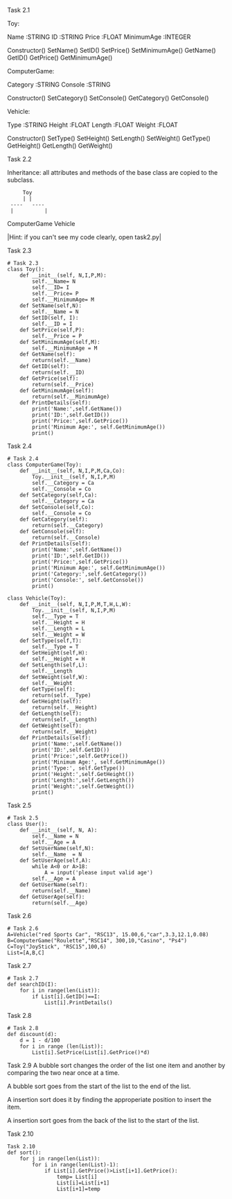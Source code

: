 Task 2.1

Toy:
 
Name       :STRING
ID         :STRING
Price      :FLOAT
MinimumAge :INTEGER

Constructor()
SetName()
SetID()
SetPrice()
SetMinimumAge()
GetName()
GetID()
GetPrice()
GetMinimumAge()


ComputerGame:

Category   :STRING
Console    :STRING

Constructor()
SetCategory()
SetConsole()
GetCategory()
GetConsole() 


Vehicle:

Type       :STRING 
Height     :FLOAT
Length     :FLOAT
Weight     :FLOAT

Constructor()
SetType()
SetHeight()
SetLength()
SetWeight()
GetType()
GetHeight()
GetLength()
GetWeight()


Task 2.2

Inheritance: all attributes and methods of the base class are copied to the subclass.

         Toy
         | |
     ----   ----
     |          |
ComputerGame  Vehicle


|Hint: if you can't see my code clearly, open task2.py| 

Task 2.3
```
# Task 2.3
class Toy():
    def __init__(self, N,I,P,M):
        self.__Name= N
        self.__ID= I
        self.__Price= P
        self.__MinimumAge= M
    def SetName(self,N):
        self.__Name = N
    def SetID(self, I):
        self.__ID = I
    def SetPrice(self,P):
        self.__Price = P
    def SetMinimumAge(self,M):
        self.__MinimumAge = M
    def GetName(self):
        return(self.__Name)
    def GetID(self):
        return(self.__ID)
    def GetPrice(self):
        return(self.__Price)
    def GetMinimumAge(self):
        return(self.__MinimumAge)
    def PrintDetails(self):
        print('Name:',self.GetName())
        print('ID:',self.GetID())
        print('Price:',self.GetPrice())
        print('Minimum Age:', self.GetMinimumAge())
        print()
```

Task 2.4
```
# Task 2.4
class ComputerGame(Toy):
    def __init__(self, N,I,P,M,Ca,Co):
        Toy.__init__(self, N,I,P,M)
        self.__Category = Ca
        self.__Console = Co
    def SetCategory(self,Ca):
        self.__Category = Ca
    def SetConsole(self,Co):
        self.__Console = Co
    def GetCategory(self):
        return(self.__Category)
    def GetConsole(self):
        return(self.__Console)
    def PrintDetails(self):
        print('Name:',self.GetName())
        print('ID:',self.GetID())
        print('Price:',self.GetPrice())
        print('Minimum Age:', self.GetMinimumAge())
        print('Category:',self.GetCategory())
        print('Console:', self.GetConsole())
        print()
    
class Vehicle(Toy):
    def __init__(self, N,I,P,M,T,H,L,W):
        Toy.__init__(self, N,I,P,M)
        self.__Type = T
        self.__Height = H
        self.__Length = L
        self.__Weight = W
    def SetType(self,T):
        self.__Type = T
    def SetHeight(self,H):
        self.__Height = H
    def SetLength(self,L):
        self.__Length
    def SetWeight(self,W):
        self.__Weight
    def GetType(self):
        return(self.__Type)
    def GetHeight(self):
        return(self.__Height)
    def GetLength(self):
        return(self.__Length)
    def GetWeight(self):
        return(self.__Weight)
    def PrintDetails(self):
        print('Name:',self.GetName())
        print('ID:',self.GetID())
        print('Price:',self.GetPrice())
        print('Minimum Age:', self.GetMinimumAge())
        print('Type:', self.GetType())
        print('Height:',self.GetHeight())
        print('Length:',self.GetLength())
        print('Weight:',self.GetWeight())
        print()
```

Task 2.5
```
# Task 2.5
class User():
    def __init__(self, N, A):
        self.__Name = N
        self.__Age = A
    def SetUserName(self,N):
        self.__Name  = N
    def SetUserAge(self,A):
        while A<0 or A>18:
            A = input('please input valid age')
        self.__Age = A 
    def GetUserName(self):
        return(self.__Name)
    def GetUserAge(self):
        return(self.__Age)
```
Task 2.6
```
# Task 2.6
A=Vehicle("red Sports Car", "RSC13", 15.00,6,"car",3.3,12.1,0.08)
B=ComputerGame("Roulette","RSC14", 300,10,"Casino", "Ps4")
C=Toy("JoyStick", "RSC15",100,6)
List=[A,B,C]
```

Task 2.7
```
# Task 2.7
def searchID(I):
    for i in range(len(List)):
        if List[i].GetID()==I:
            List[i].PrintDetails()

```
Task 2.8
```
# Task 2.8
def discount(d):
    d = 1 - d/100
    for i in range (len(List)):
        List[i].SetPrice(List[i].GetPrice()*d)

```

Task 2.9
A bubble sort changes the order of the list one item and another by comparing the two near once at a time.
 
A bubble sort goes from the start of the list to the end  of the list.
 
A insertion sort does it by finding the approperiate position to insert the item.
 
A insertion sort goes from the back of the list to the start of the list.


Task 2.10
```
Task 2.10
def sort():
    for j in range(len(List)):
        for i in range(len(List)-1):
            if List[i].GetPrice()>List[i+1].GetPrice():
                temp= List[i]
                List[i]=List[i+1]
                List[i+1]=temp
```

